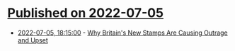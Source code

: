 # [Published on 2022-07-05](index.md)

* [2022-07-05, 18:15:00](https://news.slashdot.org/story/22/07/05/1815252/why-britains-new-stamps-are-causing-outrage-and-upset?utm_source=rss1.0mainlinkanon&utm_medium=feed) - [Why Britain's New Stamps Are Causing Outrage and Upset](https://news.slashdot.org/story/22/07/05/1815252/why-britains-new-stamps-are-causing-outrage-and-upset?utm_source=rss1.0mainlinkanon&utm_medium=feed)
